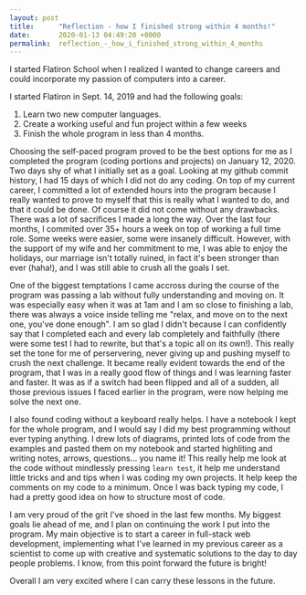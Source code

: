 ```yaml
---
layout: post
title:      "Reflection - how I finished strong within 4 months!"
date:       2020-01-13 04:49:20 +0000
permalink:  reflection_-_how_i_finished_strong_within_4_months
---
```



I started Flatiron School when I realized I wanted to change careers and could incorporate my passion of computers into a career.

I started Flatiron in Sept. 14, 2019 and had the following goals:

1. Learn two new computer languages.
2. Create a working useful and fun project within a few weeks
3. Finish the whole program in less than 4 months.

Choosing the self-paced program proved to be the best options for me as I completed the program (coding portions and projects) on January 12, 2020. Two days shy of what I initially set as a goal. Looking at my github commit history, I had 15 days of which I did not do any coding. On top of my current career, I committed a lot of extended hours into the program because I really wanted to prove to myself that this is really what I wanted to do, and that it could be done. Of course it did not come without any drawbacks. There was a lot of sacrifices I made a long the way. Over the last four months, I commited over 35+ hours a week on top of working a full time role. Some weeks were easier, some were insanely difficult. However, with the support of my wife and her commitment to me, I was able to enjoy the holidays, our marriage isn't totally ruined, in fact it's been stronger than ever (haha!), and I was still able to crush all the goals I set. 

One of the biggest temptations I came accross during the course of the program was passing a lab without fully understanding and moving on. It was especially easy when it was at 1am and I am so close to finishing a lab, there was always a voice inside telling me "relax, and move on to the next one, you've done enough". I am so glad I didn't because I can confidently say that I completed each and every lab completely and faithfully (there were some test I had to rewrite, but that's a topic all on its own!). This really set the tone for me of perservering, never giving up and pushing myself to crush the next challenge. It became really evident towards the end of the program, that I was in a really good flow of things and I was learning faster and faster. It was as if a switch had been flipped and all of a sudden, all those previous issues I faced earlier in the program, were now helping me solve the next one. 

I also found coding without a keyboard really helps. I have a notebook I kept for the whole program, and I would say I did my best programming without ever typing anything. I drew lots of diagrams, printed lots of code from the examples and pasted them on my notebook and started highliting and writing notes, arrows, questions... you name it! This really help me look at the code without mindlessly pressing ```learn test```, it help me understand little tricks and and tips when I was coding my own projects. It help keep the comments on my code to a minimum. Once I was back typing my code, I had a pretty good idea on how to structure most of code.

I am very proud of the grit I've shoed in the last few months. My biggest goals lie ahead of me, and I plan on continuing the work I put into the program. My main objective is to start a career in full-stack web development, implementing what I've learned in my previous career as a scientist to come up with creative and systematic solutions to the day to day people problems. I know, from this point forward the future is bright!

Overall I am very excited where I can carry these lessons in the future. 

